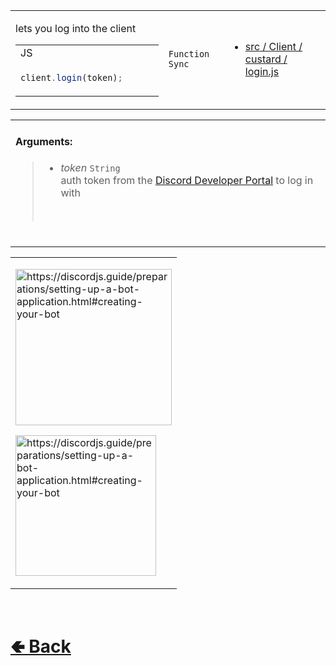 <table>
<tr><td>

lets you log into the client<br>

<table>
<tr><td> JS </td></tr>

<tr><td>

```js
client.login(token);      
```

</td></tr>

</table>

</td><td> 

`Function` `Sync`

</td><td>

- [src / Client / custard / login.js](https://github.com/paishee/noscord.js/blob/main/src/Client/custard/login.js)

</td></tr>

</table>

<table>
<tr>

<td>

#### Arguments:
> - *token* `String`<br>
> auth token from the [Discord Developer Portal](https://discord.com/developers/docs/game-sdk/applications) to log in with
> <br>

<br>

</td>

</table>

<table>
<tr><td>

<a href="https://discordjs.guide/preparations/setting-up-a-bot-application.html#creating-your-bot"><img height=250 src="https://discordjs.guide/assets/create-app.ed82aede.png" alt="https://discordjs.guide/preparations/setting-up-a-bot-application.html#creating-your-bot">


<a href="https://discordjs.guide/preparations/setting-up-a-bot-application.html#creating-your-bot"><img height=225 src="https://discordjs.guide/assets/created-bot.de724f7c.png" alt="https://discordjs.guide/preparations/setting-up-a-bot-application.html#creating-your-bot">


</tr></td>
</table>

<br> <h1> [🢀 Back](https://github.com/paigeroid/noscord.js/wiki/Client-Elements) </h1>